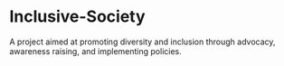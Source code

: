 # Inclusive-Society
A project aimed at promoting diversity and inclusion through advocacy, awareness raising, and implementing policies.
